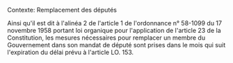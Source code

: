 Contexte: Remplacement des députés

Ainsi qu'il est dit à l'alinéa 2 de l'article 1 de l'ordonnance n° 58-1099 du 17 novembre 1958 portant loi organique pour l'application de l'article 23 de la Constitution, les mesures nécessaires pour remplacer un membre du Gouvernement dans son mandat de député sont prises dans le mois qui suit l'expiration du délai prévu à l'article LO. 153.